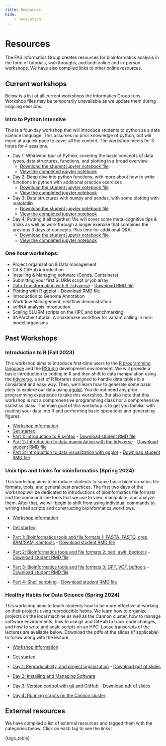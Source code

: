 ```yaml
---
title: Resources
hide:
    - navigation
---
```


<style>
    .md-sidebar--secondary {{
        order: 0;
    }}
</style>

# Resources

The FAS Informatics Group creates resources for bioinformatics analysis in the form of tutorials, walkthroughs, and both online and in-person workshops. We have also compiled links to other online resources.

## Current workshops

Below is a list of all current workshops the Informatics Group runs. Workshop files may be temporarily unavailable as we update them during ongoing sessions.

### Intro to Python Intensive

This is a four-day workshop that will introduce students to python as a data science language. This assumes no prior knowledge of python, but will move at a quick pace to cover all the content. The workshop meets for 3 hours for 4 sessions. 

- Day 1: Whirlwind tour of Python, covering the basic concepts of data types, data structures, functions, and plotting in a broad overview 
    - [Download the student jupyter notebook file](Workshops/Python/Python-Day1-student.ipynb)
    - [View the completed jupyter notebook](Workshops/Python/Python-Day1.ipynb)
- Day 2: Deep dive into python functions, with more about how to write functions in python with additional practice exercises
    - [Download the student jupyter notebook file](Workshops/Python/Python-Day2-student.ipynb)
    - [View the completed jupyter notebook](Workshops/Python/Python-Day2.ipynb)
- Day 3: Data structures with numpy and pandas, with some plotting with matplotlib
    - [Download the student jupyter notebook file](Workshops/Python/Python-Day3-student.ipynb)
    - [View the completed jupyter notebook](Workshops/Python/Python-Day3.ipynb)
- Day 4: Putting it all together: We will cover some meta-cognitive tips & tricks as well as work through a longer exercise that combines the previous 3 days of concepts. Plus time for additional Q&A. 
    - [Download the student jupyter notebook file](Workshops/Python/Python-Day4-student.ipynb)
    - [View the completed jupyter notebook](Workshops/Python/Python-Day4.ipynb)

### One hour workshops:

- Project organization & Data management
- Git & GitHub introduction
- Installing & Managing software (Conda, Containers)
- Submitting your first SLURM script or job array
- [Data Transformation with R Tidyverse](Workshops/R/R_tidyverse_revised.md) - [Download RMD file](Workshops/R/R_tidyverse_revised.Rmd)
- [Plotting with R ggplot](Workshops/R/R_ggplot_revised.md) - [Download RMD file](Workshops/R/R_ggplot_revised.Rmd)
- Introduction to Genome Annotation
- Workflow Management, nextflow demonstration
- scRNA analysis introduction
- Scaling SLURM scripts on the HPC and benchmarking
- SNPArcher tutorial: A snakemake workflow for variant calling in non-model organisms


## Past Workshops

### Introduction to R (Fall 2023)

This workshop aims to introduce first-time users to the [R programming language](https://www.r-project.org/) and the [RStudio](https://posit.co/download/rstudio-desktop/) development environment. We will provide a basic introduction to coding in R and then shift to data manipulation using the [tidyverse](https://www.tidyverse.org/), a set of R libraries designed to handle data tables in a consistent and easy way. Then, we'll learn how to generate some basic plots to explore our data using [ggplot](https://ggplot2.tidyverse.org/). You do not need any prior programming experience to take this workshop. But also note that this workshop is not a comprehensive programming class nor a comprehensive statistics class. The main goal of this workshop is to get you familiar with reading your data into R and performing basic operations and generating figures.

- [Workshop information](Workshops/R/index.html)
- [Get started](Workshops/R/start.html)
- [Part 1: Introduction to R syntax](Workshops/R/R-workshop-2023-Part1.md) - [Download student RMD file](Workshops/R/R-workshop-2023-Part1-student.Rmd)
- [Part 2: Introduction to data manipulation with the tidyverse](Workshops/R/R-workshop-2023-Part2.md) - [Download student RMD file](Workshops/R/R-workshop-2023-Part2-student.Rmd)
- [Part 3: Introduction to data visualization with ggplot](Workshops/R/R-workshop-2023-Part3.md) - [Download student RMD file](Workshops/R/R-workshop-2023-Part3-student.Rmd)

### Unix tips and tricks for bioinformatics (Spring 2024)

This workshop aims to introduce students to some basic bioinformatics file formats, tools, and general best practices. The first two days of the workshop will be dedicated to introductions of bioinformatics file formats and the command line tools that we use to view, manipulate, and analyze them. After that, we will begin to shift from using individual commands to writing shell scripts and constructing bioinformatics workflows.

- [Workshop information](https://harvardinformatics.github.io/workshops/2024-spring/biotips/)
- [Get started](https://harvardinformatics.github.io/workshops/2024-spring/biotips/start.html)

- [Part 1: Bioinformatics tools and file formats 1: FASTA, FASTQ, grep, BAM/SAM, samtools](Workshops/Unix/Biotips-workshop-2024-Day1.md) - [Download student RMD file](Workshops/Unix/Biotips-workshop-2024-Day1-student.Rmd) 
- [Part 2: Bioinformatics tools and file formats 2: bed, awk, bedtools](Workshops/Unix/Biotips-workshop-2024-Day2.md) - [Download student RMD file](Workshops/Unix/Biotips-workshop-2024-Day2-student.Rmd)
- [Part 3: Bioinformatics tools and file formats 3: GFF, VCF, bcftools](Workshops/Unix/Biotips-workshop-2024-Day3.md) - [Download student RMD file](Workshops/Unix/Biotips-workshop-2024-Day3-student.Rmd)
- [Part 4: Shell scripting](Workshops/Unix/Biotips-workshop-2024-Day4.md) - [Download student RMD file](Workshops/Unix/Biotips-workshop-2024-Day4-student.Rmd)

### Healthy Habits for Data Science (Spring 2024)

This workshop aims to teach students how to be more effective at working on their projects using reproducible habits. We learn how to organize projects on the local machine as well as the Cannon cluster, how to manage software environments, how to use git and GitHub to track code changes, and how to write and scale scripts on an HPC. Loose transcripts of the lectures are available below. Download the pdfs of the slides (if applicable) to follow along with the lecture. 

- [Workshop Information](https://harvardinformatics.github.io/workshops/2024-spring/healthy_habits/)
- [Get started](https://harvardinformatics.github.io/workshops/2024-spring/healthy_habits/start.html)

- [Day 1: Reproducibility, and project organization](Workshops/Healthy/healthy_habits_day1.md) - [Download pdf of slides](Workshops/Healthy/healthy_habits_day1_ppt.pdf)
- [Day 2: Installing and Managing Software](Workshops/Healthy/healthy_habits_day2.md)
- [Day 3: Version control with git and GitHub](Workshops/Healthy/healthy_habits_day3.md) - [Download pdf of slides](Workshops/Healthy/healthy_habits_day3_ppt.pdf)
- [Day 4: Running scripts on the Cannon cluster](Workshops/Healthy/healthy_habits_day4.md)


## External resources

We have compiled a list of external resources and tagged them with the categories below. Click on each tag to see the links!

{tags_table}